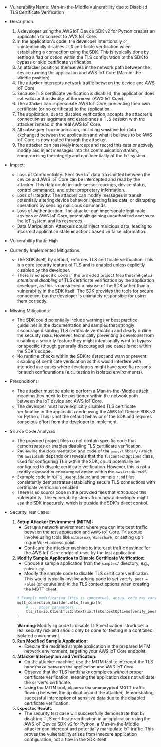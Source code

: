 - Vulnerability Name: Man-in-the-Middle Vulnerability due to Disabled TLS Certificate Verification

- Description:
  1. A developer using the AWS IoT Device SDK v2 for Python creates an application to connect to AWS IoT Core.
  2. In the application's code, the developer intentionally or unintentionally disables TLS certificate verification when establishing a connection using the SDK. This is typically done by setting a flag or option within the TLS configuration of the SDK to bypass or skip certificate verification.
  3. An attacker positions themselves in the network path between the device running the application and AWS IoT Core (Man-in-the-Middle position).
  4. The attacker intercepts network traffic between the device and AWS IoT Core.
  5. Because TLS certificate verification is disabled, the application does not validate the identity of the server (AWS IoT Core).
  6. The attacker can impersonate AWS IoT Core, presenting their own certificate (or no certificate) to the application.
  7. The application, due to disabled verification, accepts the attacker's connection as legitimate and establishes a TLS session with the attacker instead of the real AWS IoT Core.
  8. All subsequent communication, including sensitive IoT data exchanged between the application and what it believes to be AWS IoT Core, is now routed through the attacker.
  9. The attacker can passively intercept and record this data or actively modify and inject messages into the communication stream, compromising the integrity and confidentiality of the IoT system.

- Impact:
  - Loss of Confidentiality: Sensitive IoT data transmitted between the device and AWS IoT Core can be intercepted and read by the attacker. This data could include sensor readings, device status, control commands, and other proprietary information.
  - Loss of Integrity: The attacker can modify messages in transit, potentially altering device behavior, injecting false data, or disrupting operations by sending malicious commands.
  - Loss of Authentication: The attacker can impersonate legitimate devices or AWS IoT Core, potentially gaining unauthorized access to the IoT system and its resources.
  - Data Manipulation: Attackers could inject malicious data, leading to incorrect application state or actions based on false information.

- Vulnerability Rank: High

- Currently Implemented Mitigations:
  - The SDK itself, by default, enforces TLS certificate verification. This is a core security feature of TLS and is enabled unless explicitly disabled by the developer.
  - There is no specific code in the provided project files that mitigates *intentional disabling* of TLS certificate verification by the application developer, as this is considered a misuse of the SDK rather than a vulnerability in the SDK itself. The SDK provides the tools for secure connection, but the developer is ultimately responsible for using them correctly.

- Missing Mitigations:
  - The SDK could potentially include warnings or best practice guidelines in the documentation and samples that strongly discourage disabling TLS certificate verification and clearly outline the security risks. However, technically preventing a developer from disabling a security feature they might intentionally want to bypass for specific (though generally discouraged) use cases is not within the SDK's scope.
  - No runtime checks within the SDK to detect and warn or prevent disabling of certificate verification as this would interfere with intended use cases where developers might have specific reasons for such configurations (e.g., testing in isolated environments).

- Preconditions:
  - The attacker must be able to perform a Man-in-the-Middle attack, meaning they need to be positioned within the network path between the IoT device and AWS IoT Core.
  - The developer must have explicitly disabled TLS certificate verification in the application code using the AWS IoT Device SDK v2 for Python. This is not the default behavior of the SDK and requires conscious effort from the developer to implement.

- Source Code Analysis:
  - The provided project files do not contain specific code that demonstrates or enables disabling TLS certificate verification.
  - Reviewing the documentation and code of the `awscrt` library (which the `awsiotsdk` depends on) reveals that the `TlsContextOptions` class, used for configuring TLS within the SDK, *could* potentially be configured to disable certificate verification. However, this is not a readily exposed or encouraged option within the `awsiotsdk` itself.
  - Example code in `MQTT5_Userguide.md` and sample `*.md` files consistently demonstrates establishing secure TLS connections with certificate verification enabled.
  - There is no source code in the provided files that *introduces* this vulnerability. The vulnerability stems from how a developer might *use* the SDK insecurely, which is outside the SDK's direct control.

- Security Test Case:
  1. **Setup Attacker Environment (MITM):**
     - Set up a network environment where you can intercept traffic between the test application and AWS IoT Core. This could involve using tools like `mitmproxy`, `Wireshark`, or setting up a rogue Wi-Fi access point.
     - Configure the attacker machine to intercept traffic destined for the AWS IoT Core endpoint used by the test application.
  2. **Modify Sample Application to Disable Certificate Verification:**
     - Choose a sample application from the `samples/` directory, e.g., `pubsub.py`.
     - Modify the sample code to disable TLS certificate verification. This would typically involve adding code to set `verify_peer = False` (or equivalent) in the TLS context options when creating the MQTT client.
     ```python
     # Example modification (this is conceptual, actual code may vary):
     mqtt_connection_builder.mtls_from_path(
         # ... other parameters ...
         tls_ctx=io.ClientTlsContext(io.TlsContextOptions(verify_peer=False)) # Insecure modification!
     )
     ```
     **Warning:** Modifying code to disable TLS verification introduces a real security risk and should only be done for testing in a controlled, isolated environment.
  3. **Run Modified Sample Application:**
     - Execute the modified sample application in the prepared MITM network environment, targeting your AWS IoT Core endpoint.
  4. **Attacker Interception and Verification:**
     - On the attacker machine, use the MITM tool to intercept the TLS handshake between the application and AWS IoT Core.
     - Observe that the TLS handshake completes *without* proper certificate verification, meaning the application does not validate the server's certificate.
     - Using the MITM tool, observe the unencrypted MQTT traffic flowing between the application and the attacker, demonstrating successful interception of sensitive data due to the disabled certificate verification.
  5. **Expected Result:**
     - The security test case will successfully demonstrate that by disabling TLS certificate verification in an application using the AWS IoT Device SDK v2 for Python, a Man-in-the-Middle attacker can intercept and potentially manipulate IoT traffic. This proves the vulnerability arises from insecure application configuration, not a flaw in the SDK itself.